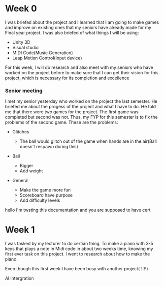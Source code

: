 # Week 0
I was briefed about the project and I learned that I am going to make games and improve on existing ones that my seniors have already made for my Final year project.
 I was also briefed of what things I will be using:
 * Unity 3D
 * Visual studio
 * MIDI Code(Music Generation)
 * Leap Motion Control(Input device)

For this week, I will do research and also meet with my seniors who have worked on the project before to make sure that I can get their vision for this project, which is necessary for its completion and excellence

### Senior meeting
I met my senior yesterday who worked on the project the last semester. He briefed me about the progess of the project and what I have to do. He told me that there were two games for the project. The first game was completed but second was not. Thus, my FYP for this semester is to fix the problems of the second game.
These are the problems:
* Glitches
	* The ball would glitch out of the game when hands are in the air(Ball doesn't respawn during this)

* Ball       
	* Bigger
	* Add weight

* General
	* Make the game more fun
	* Scoreboard have purpose
	* Add difficulty levels

hello i'm twsting this documentation and you  are supposed to have cert
# Week 1
I was tasked by my lecturer to do certian thing. To make a piano with 3-5 keys that plays a note in Midi code in about two weeks time, knowing my first ever task on this project. I went to research about how to make the piano.

Even though this first week I have been busy with another project(TIP)

AI intergration
<!--stackedit_data:
eyJoaXN0b3J5IjpbMTMyNjUwMTc1NCwtMTY2OTMyMzQwNywtND
Q4MjU0MDQ3LC05NzkyMjI1NzcsLTg4MzY0MDEsLTE0NzE3MDAy
NTUsLTY1ODY0OTU1MiwtMjAwNTY3NTM4MSwtMTk0ODU2ODI0OC
w0NjM5NzQ0LDU3NDkzMTU0Miw1NzE4MTUzNzddfQ==
-->